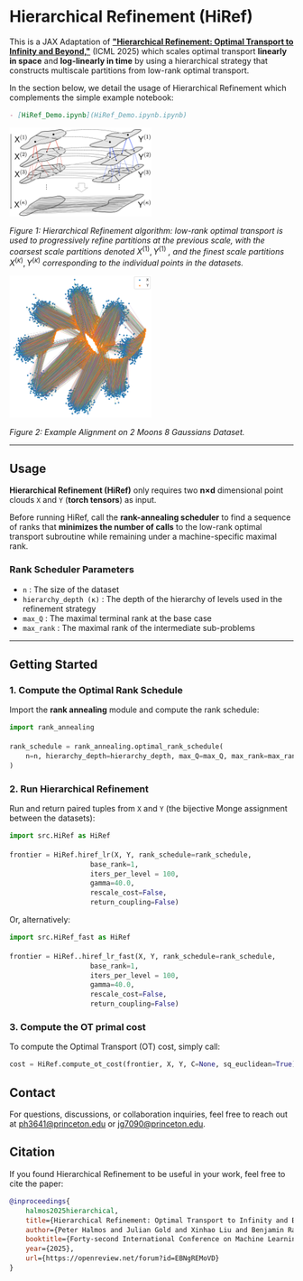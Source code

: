 # Hierarchical Refinement (HiRef)

This is a JAX Adaptation of **["Hierarchical Refinement: Optimal Transport to Infinity and Beyond,"](https://openreview.net/forum?id=EBNgREMoVD)** (ICML 2025) which scales optimal transport **linearly in space** and **log-linearly in time** by using a hierarchical strategy that constructs multiscale partitions from low-rank optimal transport.

In the section below, we detail the usage of Hierarchical Refinement which complements the simple example notebook:
```markdown
- [HiRef_Demo.ipynb](HiRef_Demo.ipynb.ipynb)
```

<img src="images/fig1-2.png" alt="Hierarchical Refinement Schematic" width="50%">

*Figure 1: Hierarchical Refinement algorithm: low-rank optimal transport is used to progressively refine partitions at the previous scale, with the coarsest scale partitions denoted* $X^{(1)}, Y^{(1)}$ *, and the finest scale partitions* $X^{(\kappa)}, Y^{(\kappa)}$ *corresponding to the individual points in the datasets.*

<img src="images/2Moons_8Gaussians.png" alt="2 Moons 8 Gaussians (Example)" width="50%">

*Figure 2: Example Alignment on 2 Moons 8 Gaussians Dataset.*

---

## **Usage**

**Hierarchical Refinement (HiRef)** only requires two **n×d** dimensional point clouds `X` and `Y` (**torch tensors**) as input.

Before running HiRef, call the **rank-annealing scheduler** to find a sequence of ranks that **minimizes the number of calls** to the low-rank optimal transport subroutine while remaining under a machine-specific maximal rank.

### **Rank Scheduler Parameters**
- `n` : The size of the dataset
- `hierarchy_depth (κ)` : The depth of the hierarchy of levels used in the refinement strategy
- `max_Q` : The maximal terminal rank at the base case
- `max_rank` : The maximal rank of the intermediate sub-problems

---

## **Getting Started**

### **1. Compute the Optimal Rank Schedule**
Import the **rank annealing** module and compute the rank schedule:

```python
import rank_annealing

rank_schedule = rank_annealing.optimal_rank_schedule(
    n=n, hierarchy_depth=hierarchy_depth, max_Q=max_Q, max_rank=max_rank
)
```

### **2. Run Hierarchical Refinement**
Run and return paired tuples from `X` and `Y` (the bijective Monge assignment between the datasets):

```python
import src.HiRef as HiRef

frontier = HiRef.hiref_lr(X, Y, rank_schedule=rank_schedule,
                    base_rank=1,
                    iters_per_level = 100,
                    gamma=40.0,
                    rescale_cost=False,
                    return_coupling=False)
```
Or, alternatively:
```python
import src.HiRef_fast as HiRef

frontier = HiRef..hiref_lr_fast(X, Y, rank_schedule=rank_schedule,
                    base_rank=1,
                    iters_per_level = 100,
                    gamma=40.0,
                    rescale_cost=False,
                    return_coupling=False)
```

### **3. Compute the OT primal cost**
To compute the Optimal Transport (OT) cost, simply call:
```python
cost = HiRef.compute_ot_cost(frontier, X, Y, C=None, sq_euclidean=True)
```

## Contact

For questions, discussions, or collaboration inquiries, feel free to reach out at [ph3641@princeton.edu](mailto:ph3641@princeton.edu) or [jg7090@princeton.edu](mailto:jg7090@princeton.edu).

## Citation

If you found Hierarchical Refinement to be useful in your work, feel free to cite the paper:

```bibtex
@inproceedings{
    halmos2025hierarchical,
    title={Hierarchical Refinement: Optimal Transport to Infinity and Beyond},
    author={Peter Halmos and Julian Gold and Xinhao Liu and Benjamin Raphael},
    booktitle={Forty-second International Conference on Machine Learning},
    year={2025},
    url={https://openreview.net/forum?id=EBNgREMoVD}
}
```



